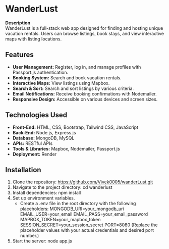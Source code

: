 # WanderLust

**Description**  
WanderLust is a full-stack web app designed for finding and hosting unique vacation rentals. Users can browse listings, book stays, and view interactive maps with listing locations.

## Features

- **User Management:** Register, log in, and manage profiles with Passport.js authentication.
- **Booking System:** Search and book vacation rentals.
- **Interactive Maps:** View listings using Mapbox.
- **Search & Sort:** Search and sort listings by various criteria.
- **Email Notifications:** Receive booking confirmations with Nodemailer.
- **Responsive Design:** Accessible on various devices and screen sizes.

## Technologies Used

- **Front-End:** HTML, CSS, Bootstrap, Tailwind CSS, JavaScript
- **Back-End:** Node.js, Express.js
- **Database:** MongoDB, MySQL
- **APIs:** RESTful APIs
- **Tools & Libraries:** Mapbox, Nodemailer, Passport.js
- **Deployment:** Render

## Installation

1. Clone the repository:
   https://github.com/Vivek0005/wanderLust.git
3. Navigate to the project directory:
   cd wanderlust
4. Install dependencies:
   npm install
5. Set up environment variables.
   - Create a .env file in the root directory with the following placeholders:
  MONGODB_URI=your_mongodb_uri
  EMAIL_USER=your_email
  EMAIL_PASS=your_email_password
  MAPBOX_TOKEN=your_mapbox_token
  SESSION_SECRET=your_session_secret
  PORT=8080
(Replace the placeholder values with your actual credentials and desired port number.)
6. Start the server:
   node app.js

